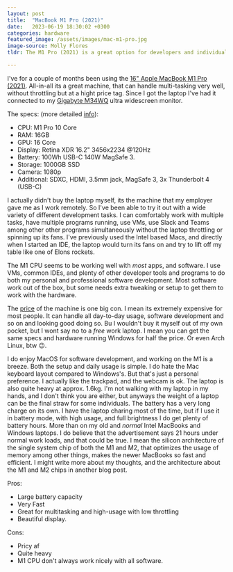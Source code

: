 ```yaml
---
layout: post
title:  "MacBook M1 Pro (2021)"
date:   2023-06-19 18:30:02 +0300
categories: hardware
featured_image: /assets/images/mac-m1-pro.jpg
image-source: Molly Flores
tldr: The M1 Pro (2021) is a great option for developers and individuals who wants a powerful, multi-functional machine. It is a bit pricy, heavy, I dislike the MacBook keyboard and some software can't run out of the box on the new M1 CPU.

---
```


I've for a couple of months been using the [16" Apple MacBook M1 Pro (2021)](https://www.apple.com/macbook-pro-14-and-16/). All-in-all its a great machine, that can handle multi-tasking very well, without throttling but at a hight price tag. Since I got the laptop I've had it connected to my [Gigabyte M34WQ](/gigabyte-m34wq) ultra widescreen monitor.

The specs: (more detailed [info](https://support.apple.com/kb/SP858?locale=en_US)):
 - CPU: M1 Pro 10 Core
 - RAM: 16GB
 - GPU: 16 Core
 - Display: Retina XDR 16.2" 3456x2234 @120Hz
 - Battery: 100Wh USB-C 140W MagSafe 3.
 - Storage: 1000GB SSD
 - Camera: 1080p
 - Additional: SDXC, HDMI, 3.5mm jack, MagSafe 3, 3x Thunderbolt 4 (USB-C)

I actually didn't buy the laptop myself, its the machine that my employer gave me as I work remotely. So I've been able to try it out with a wide variety of different development tasks. I can comfortably work with multiple tasks, have multiple programs running, use VMs, use Slack and Teams among other other programs simultaneously without the laptop throttling or spinning up its fans. I've previously used the Intel based Macs, and directly when I started an IDE, the laptop would turn its fans on and try to lift off my table like one of Elons rockets. 

The M1 CPU seems to be working well with *most* apps, and software. I use VMs, common IDEs, and plenty of other developer tools and programs to do both my personal and professional software development. Most software work out of the box, but some needs extra tweaking or setup to get them to work with the hardware. 

The [price](https://www.amazon.com/Apple-MacBook-16-inch-10%E2%80%91core-16%E2%80%91core/dp/B09JQML3NL/ref=sr_1_5?crid=HGK8QBC3XPFW&keywords=apple%2Bmacbook%2Bpro%2Bm1%2B16%2Binch%2B2021&qid=1687196006&sprefix=apple%2Bmacbook%2Bpro%2Bm1%2B16%2Binch%2B20%2Caps%2C223&sr=8-5&th=1) of the machine is one big con. I mean its extremely expensive for most people. It can handle all day-to-day usage, software development and so on and looking good doing so. Bu I wouldn't buy it myself out of my own pocket, but I wont say no to a *free* work laptop. I mean you can get the same specs and hardware running Windows for half the price. Or even Arch Linux, btw 😉. 

I do enjoy MacOS for software development, and working on the M1 is a breeze. Both the setup and daily usage is simple. I do hate the Mac keyboard layout compared to Windows's. But that's just a personal preference. I actually like the trackpad, and the webcam is ok. The laptop is also quite heavy at approx. 1.6kg. I'm not walking with my laptop in my hands, and I don't think you are either, but anyways the weight of a laptop can be the final straw for some individuals. The battery has a very long charge on its own. I have the laptop charing most of the time, but if I use it in battery mode, with high usage, and full brightness I do get plenty of battery hours. More than on my old and *normal* Intel MacBooks and Windows laptops. I do believe that the advertisement says 21 hours under normal work loads, and that could be true. I mean the silicon architecture of the single system chip of both the M1 and M2, that optimizes the usage of memory among other things, makes the newer MacBooks so fast and efficient. I might write more about my thoughts, and the architecture about the M1 and M2 chips in another blog post.

Pros: 
 - Large battery capacity
 - Very Fast
 - Great for multitasking and high-usage with low throttling
 - Beautiful display.

Cons:
 - Pricy af
 - Quite heavy
 - M1 CPU don't always work nicely with all software.